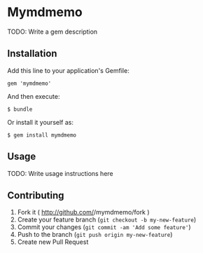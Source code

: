 # Mymdmemo

TODO: Write a gem description

## Installation

Add this line to your application's Gemfile:

    gem 'mymdmemo'

And then execute:

    $ bundle

Or install it yourself as:

    $ gem install mymdmemo

## Usage

TODO: Write usage instructions here

## Contributing

1. Fork it ( http://github.com/<my-github-username>/mymdmemo/fork )
2. Create your feature branch (`git checkout -b my-new-feature`)
3. Commit your changes (`git commit -am 'Add some feature'`)
4. Push to the branch (`git push origin my-new-feature`)
5. Create new Pull Request
